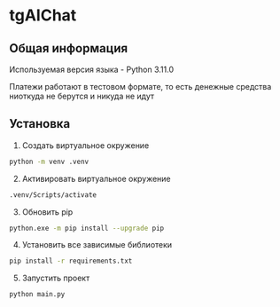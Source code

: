 # tgAIChat

## Общая информация

Используемая версия языка - Python 3.11.0

Платежи работают в тестовом формате, то есть денежные средства ниоткуда не берутся и никуда не идут

## Установка

1) Создать виртуальное окружение
```sh
python -m venv .venv
```

2) Активировать виртуальное окружение
```sh
.venv/Scripts/activate
```

3) Обновить pip
```sh
python.exe -m pip install --upgrade pip
```

4) Установить все зависимые библиотеки
```sh
pip install -r requirements.txt
```

5) Запустить проект
```sh
python main.py
```
